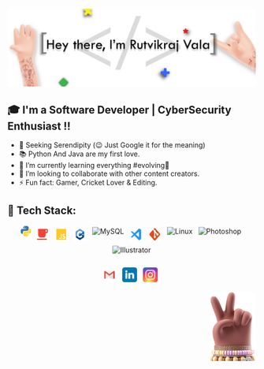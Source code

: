 ![Social banner for RutvikrajVala](https://github.com/rutvikraj/rutvikraj/blob/main/assets/card.png)

## 🎓 I'm a Software Developer | CyberSecurity Enthusiast !!

- 🔭 Seeking Serendipity (😉 Just Google it for the meaning)
- 📚 Python And Java are my first love.
- 🌱 I’m currently learning everything #evolving🤣
- 👯 I’m looking to collaborate with other content creators.
- ⚡ Fun fact: Gamer, Cricket Lover & Editing.

## 🧰 Tech Stack:

<p align="center">
<img src="https://github.com/PKief/vscode-material-icon-theme/blob/main/icons/python.svg" alt="Python" width="25" height="25">
<img src="https://github.com/PKief/vscode-material-icon-theme/blob/main/icons/java.svg" alt="Java" height="30" width="26" style="vertical-align:top; margin:4px">
<img src="https://github.com/PKief/vscode-material-icon-theme/blob/main/icons/javascript.svg" alt="Javascript" height="30" width="26" style="vertical-align:top; margin:4px">
  <img src="https://github.com/edent/SuperTinyIcons/blob/master/images/svg/cplusplus.svg" alt="C++" height="30" width="26" style="vertical-align:top; margin:4px">
<img src="https://user-images.githubusercontent.com/11978772/40430854-46e62868-5e63-11e8-9fac-920ee4ef5237.png" alt="MySQL" height="30" width="26" style="vertical-align:top; margin:4px">
<img src="https://github.com/PKief/vscode-material-icon-theme/blob/main/icons/vscode.svg" alt="VSCode" height="30" width="26" style="vertical-align:top; margin:4px">
<img src="https://github.com/PKief/vscode-material-icon-theme/blob/main/icons/git.svg" alt="Git" height="30" width="26" style="vertical-align:top; margin:4px">
<img src="https://seeklogo.com/images/K/kali-linux-logo-0EB0B3A81B-seeklogo.com.png" alt="Linux" height="30" width="26" style="vertical-align:top; margin:4px">
<img src="https://upload.wikimedia.org/wikipedia/commons/a/af/Adobe_Photoshop_CC_icon.svg" alt="Photoshop" height="30" width="26" style="vertical-align:top; margin:4px">
<img src="https://upload.wikimedia.org/wikipedia/commons/f/fb/Adobe_Illustrator_CC_icon.svg" alt="Illustrator" height="30" width="26" style="vertical-align:top; margin:4px">

</p>
<h3 🤝 Connect With Me:

<p align='center'>
<a href="mailto:rutvikrajvala@hotmail.com"><img height="30" src="https://github.com/edent/SuperTinyIcons/blob/master/images/svg/gmail_old.svg"></a>&nbsp;&nbsp;
<a href="https://www.linkedin.com/in/rutvikraj-vala-797737173"><img height="30" src="https://github.com/edent/SuperTinyIcons/blob/master/images/svg/linkedin.svg"></a>&nbsp;&nbsp;
<a href="https://www.instagram.com/_rutvikraj/"><img height="30" src="https://github.com/edent/SuperTinyIcons/blob/master/images/svg/instagram.svg"></a>&nbsp;&nbsp;
</p>


<img align="right" src="https://github.com/rutvikraj/rutvikraj/blob/main/assets/hand.png" height="140" title="Peace" />
